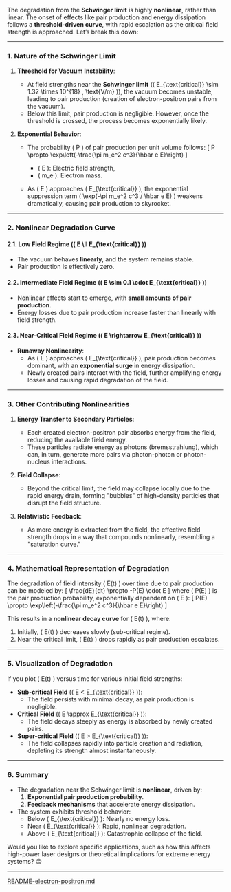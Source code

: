 The degradation from the **Schwinger limit** is highly **nonlinear**, rather than linear. The onset of effects like pair production and energy dissipation follows a **threshold-driven curve**, with rapid escalation as the critical field strength is approached. Let’s break this down:

---

### **1. Nature of the Schwinger Limit**
1. **Threshold for Vacuum Instability**:
   - At field strengths near the **Schwinger limit** (\( E_{\text{critical}} \sim 1.32 \times 10^{18} \, \text{V/m} \)), the vacuum becomes unstable, leading to pair production (creation of electron-positron pairs from the vacuum).
   - Below this limit, pair production is negligible. However, once the threshold is crossed, the process becomes exponentially likely.

2. **Exponential Behavior**:
   - The probability \( P \) of pair production per unit volume follows:
     \[
     P \propto \exp\left(-\frac{\pi m_e^2 c^3}{\hbar e E}\right)
     \]
     - \( E \): Electric field strength,
     - \( m_e \): Electron mass.

   - As \( E \) approaches \( E_{\text{critical}} \), the exponential suppression term \( \exp(-\pi m_e^2 c^3 / \hbar e E) \) weakens dramatically, causing pair production to skyrocket.

---

### **2. Nonlinear Degradation Curve**
#### **2.1. Low Field Regime (\( E \ll E_{\text{critical}} \))**
- The vacuum behaves **linearly**, and the system remains stable.
- Pair production is effectively zero.

#### **2.2. Intermediate Field Regime (\( E \sim 0.1 \cdot E_{\text{critical}} \))**
- Nonlinear effects start to emerge, with **small amounts of pair production**.
- Energy losses due to pair production increase faster than linearly with field strength.

#### **2.3. Near-Critical Field Regime (\( E \rightarrow E_{\text{critical}} \))**
- **Runaway Nonlinearity**:
  - As \( E \) approaches \( E_{\text{critical}} \), pair production becomes dominant, with an **exponential surge** in energy dissipation.
  - Newly created pairs interact with the field, further amplifying energy losses and causing rapid degradation of the field.

---

### **3. Other Contributing Nonlinearities**
1. **Energy Transfer to Secondary Particles**:
   - Each created electron-positron pair absorbs energy from the field, reducing the available field energy.
   - These particles radiate energy as photons (bremsstrahlung), which can, in turn, generate more pairs via photon-photon or photon-nucleus interactions.

2. **Field Collapse**:
   - Beyond the critical limit, the field may collapse locally due to the rapid energy drain, forming "bubbles" of high-density particles that disrupt the field structure.

3. **Relativistic Feedback**:
   - As more energy is extracted from the field, the effective field strength drops in a way that compounds nonlinearly, resembling a "saturation curve."

---

### **4. Mathematical Representation of Degradation**
The degradation of field intensity \( E(t) \) over time due to pair production can be modeled by:
\[
\frac{dE}{dt} \propto -P(E) \cdot E
\]
where \( P(E) \) is the pair production probability, exponentially dependent on \( E \):
\[
P(E) \propto \exp\left(-\frac{\pi m_e^2 c^3}{\hbar e E}\right)
\]

This results in a **nonlinear decay curve** for \( E(t) \), where:
1. Initially, \( E(t) \) decreases slowly (sub-critical regime).
2. Near the critical limit, \( E(t) \) drops rapidly as pair production escalates.

---

### **5. Visualization of Degradation**
If you plot \( E(t) \) versus time for various initial field strengths:
- **Sub-critical Field** (\( E < E_{\text{critical}} \)):
  - The field persists with minimal decay, as pair production is negligible.
- **Critical Field** (\( E \approx E_{\text{critical}} \)):
  - The field decays steeply as energy is absorbed by newly created pairs.
- **Super-critical Field** (\( E > E_{\text{critical}} \)):
  - The field collapses rapidly into particle creation and radiation, depleting its strength almost instantaneously.

---

### **6. Summary**
- The degradation near the Schwinger limit is **nonlinear**, driven by:
  1. **Exponential pair production probability**.
  2. **Feedback mechanisms** that accelerate energy dissipation.
- The system exhibits threshold behavior:
  - Below \( E_{\text{critical}} \): Nearly no energy loss.
  - Near \( E_{\text{critical}} \): Rapid, nonlinear degradation.
  - Above \( E_{\text{critical}} \): Catastrophic collapse of the field.

Would you like to explore specific applications, such as how this affects high-power laser designs or theoretical implications for extreme energy systems? 😊


---

[README-electron-positron.md](https://t2m.io/DKWXhDL)
